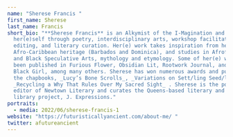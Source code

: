 ```yaml
---
name: "Sherese Francis "
first_name: Sherese
last_name: Francis
short_bio: "**Sherese Francis** is an Alkymist of the I-Magination and expresses
  her(e)self through poetry, interdisciplinary arts, workshop facilitation,
  editing, and literary curation. Her(e) work takes inspiration from her(e)
  Afro-Caribbean heritage (Barbados and Dominica), and studies in Afrofuturism
  and Black Speculative Arts, mythology and etymology. Some of her(e) work has
  been published in Furious Flower, Obsidian Lit, Rootwork Journal, and Spoken
  Black Girl, among many others. Sherese has won numerous awards and published
  the chapbooks, _Lucy’s Bone Scrolls_, _Variations on Sett/ling Seed/ling_, and
  _Recycling a Why That Rules Over My Sacred Sight_ . Sherese is the poetry
  editor of Newtown Literary and curates the Queens-based literary and mobile
  library project, J. Expressions."
portraits:
  - media: 2022/06/sherese-francis-1
website: "https://futuristicallyancient.com/about-me/ "
twitter: afutureancient
---
```

